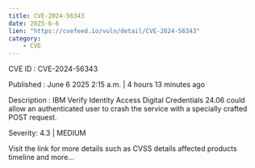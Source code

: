 ```yaml
---
title: CVE-2024-56343
date: 2025-6-6
lien: "https://cvefeed.io/vuln/detail/CVE-2024-56343"
category:
    - CVE
---
```


CVE ID : CVE-2024-56343

Published :  June 6
2025
2:15 a.m. | 4 hours
13 minutes ago

Description : IBM Verify Identity Access Digital Credentials 24.06 could allow an authenticated user to crash the service with a specially crafted POST request.

Severity: 4.3 | MEDIUM

Visit the link for more details
such as CVSS details
affected products
timeline
and more...
